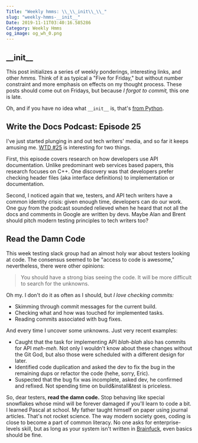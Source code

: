 ```yaml
---
Title: "Weekly hmms: \\_\\_init\\_\\_"
slug: "weekly-hmms-__init__"
Date: 2019-11-11T03:40:16.585286
Category: Weekly Hmms
og_image: og_wh_0.png
---
```



## \_\_init\_\_

This post initializes a series of weekly ponderings, interesting links, and other _hmms._ Think of it as typical a "Five for Friday," but without number constraint and more emphasis on effects on my thought process. These posts should come out on Fridays, but because _I forgot to commit,_ this one is late.

Oh, and if you have no idea what `__init__` is, that's [from Python](https://docs.python.org/3/reference/datamodel.html#object.__init__).

## Write the Docs Podcast: Episode 25

I've just started plunging in and out tech writers' media, and so far it keeps amusing me. [WTD #25](https://podcast.writethedocs.org/2019/10/20/episode-25-how-devs-use-api-documentation-andrew-head/) is interesting for two things.

First, this episode covers research on how developers use API documentation. Unlike predominant web services based papers, this research focuses on C++. One discovery was that developers prefer checking header files (aka interface definitions) to implementation or documentation.

Second, I noticed again that we, testers, and API tech writers have a common identity crisis: given enough time, developers can do our work. One guy from the podcast sounded relieved when he heard that not all the docs and comments in Google are written by devs. Maybe Alan and Brent should pitch modern testing principles to tech writers too?

## Read the Damn Code

This week testing slack group had an almost holy war about testers looking at code. The consensus seemed to be "access to code is awesome," nevertheless, there were other opinions:

> You should have a strong bias seeing the code. It will be more difficult to search for the unknowns.


Oh my. I don't do it as often as I should, but _I love checking commits:_

* Skimming through commit messages for the current build.
* Checking what and how was touched for implemented tasks.
* Reading commits associated with bug fixes.

And every time I uncover some unknowns. Just very recent examples:

* Caught that the task for implementing API _blah-blah_ also has commits for API _meh-meh._ Not only I wouldn't know about these changes without the Git God, but also those were scheduled with a different design for later.
* Identified code duplication and asked the dev to fix the bug in the remaining dups or refactor the code (hehe, sorry, Eric).
* Suspected that the bug fix was incomplete, asked dev, he confirmed and refixed. Not spending time on build&install&test is priceless.

So, dear testers, **read the damn code.** Stop behaving like special snowflakes whose mind will be forever damaged if you'll learn to code a bit. I learned Pascal at school. My father taught himself on paper using journal articles. That's not rocket science. The way modern society goes, coding is close to become a part of common literacy. No one asks for enterprise-levels skill, but as long as your system isn't written in [Brainfuck](https://en.wikipedia.org/wiki/Brainfuck), even basics should be fine. 
